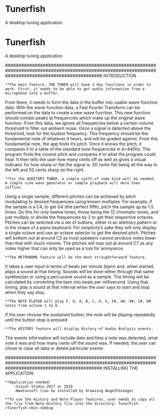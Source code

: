 # Tunerfish
A desktop tuning application

# Tunerfish
A desktop tuning application


####################################################################################################################################################
INTRODUCTION
    
    **The main feature, THE TUNER will have 3 key functions in order to work. First, it needs to be able to get audio information from a microphone into a buffer. 
From there, it needs to form the data in the buffer into usable wave-function data. 
With the wave-function data, a Fast Fourier Transform can be performed on the data to create a new wave function. 
This new function should contain peaks at frequencies which make up the original wave function. 
From this data, we ignore all frequencies below a certain volume threshold to filter out ambient noise. 
Once a signal is detected above the threshold, look for the loudest frequency. 
This frequency should be the fundamental note of whatever it hears, and will be graded against. 
From this fundamental note, the app finds it’s pitch. Once it knows the pitch, it compares it to a table of the standard tone frequencies in A=440hz. 
The program finds the closest pitch and compares it to what the program could hear. 
It then tells the user how many cents off as well as gives a visual indicator for how sharp or flat the signal is. 
50 cents flat being all the way to the left and 50 cents sharp on the right.
    
    **For the AUDITORY TUNER, a simple synth of some kind will be needed. A simple sine wave generator or sample playback will more than suffice. 
Using a single sample, different pitches can be achieved by pitch modulating to desired frequencies using known multiples. 
For example, if the sample is a C4, to get G4 (the perfect fifth), pitch the sample up by 1.5 times. 
Do this for only twelve tones, those being the 12 chromatic tones, and just multiply or divide the frequencies by 2 to get their respective octaves. 
Pitches can be selected via a set of buttons, either in an arbitrary pattern or in the shape of a piano keyboard. 
For simplicity’s sake they will only display a single octave and use an octave selector to get the desired pitch. 
Pitches will bottom out at around C2 as most speakers cannot produce notes lower than that with much volume. 
The pitches will max out at around C7 as any notes higher that can only be used as a tool for annoyance.
    
    **The METRONOME feature will be the most straightforward feature. 
It takes a user input in terms of beats per minute (bpm) and, when started, plays a sound at that timing. 
Sounds will be done either through that same synthesizer or using a percussive sound as a sample. 
The timing will be calculated by converting the bpm into beats per millisecond. 
Using that, timing, play a sound at that interval when the user says to start and stop when they say stop.
    
    **The NOTE PLAYER will play F, G, A, B, C, D, E, F#, G#, A#, C#, D# notes from octave 1 to 6. 
If the user choose the sustained button, the note will be playing repeatedly until the button stop is pressed
    
    **The HISTORY feature will display History of Audio Analysis events. 
The events information will include date and time a note was detected, what note it was and how many cents off the sound was. 
If needed, the user can chose to clear all data or delete particular events


####################################################################################################################################################
INSTALLING THE APPLICATION:

    **Application needed: 
        -Visual Studio 2017 or 2019
        -Newtonsoft (can be installed by browsing NugetPackage)
        
    **To use the History and Note Player features, user needs to copy all the file from Note-History file into the directory: TunerFish->Tunerfish->bin->Debug
